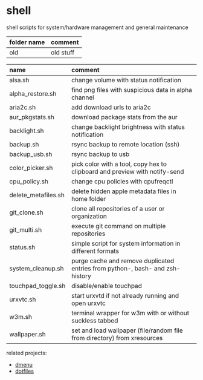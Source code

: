 # shell

shell scripts for system/hardware management and general maintenance

| folder name  | comment                    |
| :----------- | :------------------------- |
| old          | old stuff                  |

| name                 | comment                                                                       |
| :------------------- | :---------------------------------------------------------------------------- |
| alsa.sh              | change volume with status notification                                        |
| alpha_restore.sh     | find png files with suspicious data in alpha channel                          |
| aria2c.sh            | add download urls to aria2c                                                   |
| aur_pkgstats.sh      | download package stats from the aur                                           | 
| backlight.sh         | change backlight brightness with status notification                          |
| backup.sh            | rsync backup to remote location (ssh)                                         |
| backup_usb.sh        | rsync backup to usb                                                           |
| color_picker.sh      | pick color with a tool, copy hex to clipboard and preview with notify-send    |
| cpu_policy.sh        | change cpu policies with cpufreqctl                                           |
| delete_metafiles.sh  | delete hidden apple metadata files in home folder                             |
| git_clone.sh         | clone all repositories of a user or organization                              |
| git_multi.sh         | execute git command on multiple repositories                                  |
| status.sh            | simple script for system information in different formats                     |
| system_cleanup.sh    | purge cache and remove duplicated entries from python-, bash- and zsh-history |
| touchpad_toggle.sh   | disable/enable touchpad                                                       |
| urxvtc.sh            | start urxvtd if not already running and open urxvtc                           |
| w3m.sh               | terminal wrapper for w3m with or without suckless tabbed                      |
| wallpaper.sh         | set and load wallpaper (file/random file from directory) from xresources      |

related projects:

- [dmenu](https://github.com/mrdotx/dmenu)
- [dotfiles](https://github.com/mrdotx/dotfiles)
